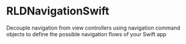 # RLDNavigationSwift
Decouple navigation from view controllers using navigation command objects to define the possible navigation flows of your Swift app
